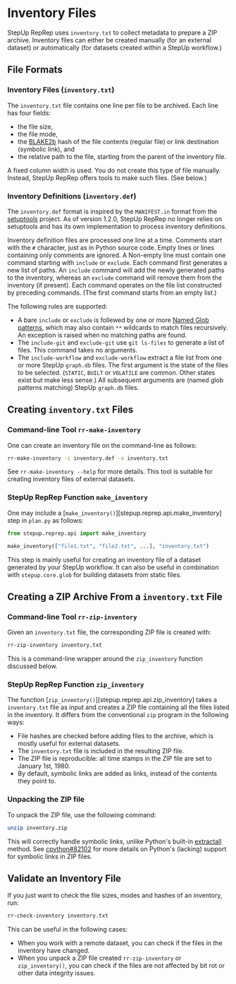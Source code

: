 # Inventory Files

StepUp RepRep uses `inventory.txt` to collect metadata to prepare a ZIP archive.
Inventory files can either be created manually (for an external dataset)
or automatically (for datasets created within a StepUp workflow.)

## File Formats

### Inventory Files (`inventory.txt`)

The `inventory.txt` file contains one line per file to be archived.
Each line has four fields:

- the file size,
- the file mode,
- the [BLAKE2b](https://en.wikipedia.org/wiki/BLAKE_(hash_function)#BLAKE2) hash
  of the file contents (regular file) or link destination (symbolic link), and
- the relative path to the file, starting from the parent of the inventory file.

A fixed column width is used.
You do not create this type of file manually.
Instead, StepUp RepRep offers tools to make such files.
(See below.)

### Inventory Definitions (`inventory.def`)

The `inventory.def` format is inspired by the `MANIFEST.in` format
from the [setuptools](https://setuptools.pypa.io/) project.
As of version 1.2.0, StepUp RepRep no longer relies on setuptools
and has its own implementation to process inventory definitions.

Inventory definition files are processed one line at a time.
Comments start with the `#` character, just as in Python source code.
Empty lines or lines containing only comments are ignored.
A Non-empty line must contain one command starting with `include` or `exclude`.
Each command first generates a new list of paths.
An `include` command will add the newly generated paths to the inventory,
whereas an `exclude` command will remove them from the inventory (if present).
Each command operates on the file list constructed by preceding commands.
(The first command starts from an empty list.)

The following rules are supported:

- A bare `include` or `exclude` is follewed by one or more [Named Glob patterns](https://reproducible-reporting.github.io/stepup-core/reference/stepup.core.nglob/),
  which may also contain `**` wildcards to match files recursively.
  An exception is raised when no matching paths are found.
- The `include-git` and `exclude-git` use `git ls-files` to generate a list of files.
  This command takes no arguments.
- The `include-workflow` and `exclude-workflow` extract a file list
  from one or more StepUp `graph.db` files.
  The first argument is the state of the files to be selected.
  (`STATIC`, `BUILT` or `VOLATILE` are common. Other states exist but make less sense.)
  All subsequent arguments are (named glob patterns matching) StepUp `graph.db` files.

## Creating `inventory.txt` Files

### Command-line Tool `rr-make-inventory`

One can create an inventory file on the command-line as follows:

```bash
rr-make-inventory -i inventory.def -o inventory.txt
```

See `rr-make-inventory --help` for more details.
This tool is suitable for creating inventory files of external datasets.

### StepUp RepRep Function `make_inventory`

One may include a [`make_inventory()`][stepup.reprep.api.make_inventory] step in `plan.py` as follows:

```python
from stepup.reprep.api import make_inventory

make_inventory(["file1.txt", "file2.txt", ...], "inventory.txt")
```

This step is mainly useful for creating an inventory file of a dataset generated by your StepUp workflow.
It can also be useful in combination with `stepup.core.glob` for building datasets from static files.

## Creating a ZIP Archive From a `inventory.txt` File

### Command-line Tool `rr-zip-inventory`

Given an `inventory.txt` file, the corresponding ZIP file is created with:

```bash
rr-zip-inventory inventory.txt
```

This is a command-line wrapper around the `zip_inventory` function discussed below.

### StepUp RepRep Function `zip_inventory`

The function [`zip_inventory()`][stepup.reprep.api.zip_inventory] takes a `inventory.txt` file as input
and creates a ZIP file containing all the files listed in the inventory.
It differs from the conventional `zip` program in the following ways:

- File hashes are checked before adding files to the archive,
  which is mostly useful for external datasets.
- The `inventory.txt` file is included in the resulting ZIP file.
- The ZIP file is reproducible: all time stamps in the ZIP file are set to January 1st, 1980.
- By default, symbolic links are added as links, instead of the contents they point to.

### Unpacking the ZIP file

To unpack the ZIP file, use the following command:

```bash
unzip inventory.zip
```

This will correctly handle symbolic links, unlike Python's built-in
[extractall](https://docs.python.org/3/library/zipfile.html#zipfile.ZipFile.extractall) method.
See [cpython#82102](https://github.com/python/cpython/issues/82102)
for more details on Python's (lacking) support for symbolic links in ZIP files.

## Validate an Inventory File

If you just want to check the file sizes, modes and hashes of an inventory, run:

```bash
rr-check-inventory inventory.txt
```

This can be useful in the following cases:

- When you work with a remote dataset, you can check if the files in the inventory have changed.
- When you unpack a ZIP file created `rr-zip-inventory` or `zip_inventory()`,
  you can check if the files are not affected by bit rot or other data integrity issues.
